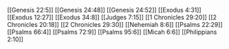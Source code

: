 [[Genesis 22:5]]
[[Genesis 24:48]]
[[Genesis 24:52]]
[[Exodus 4:31]]
[[Exodus 12:27]]
[[Exodus 34:8]]
[[Judges 7:15]]
[[1 Chronicles 29:20]]
[[2 Chronicles 20:18]]
[[2 Chronicles 29:30]]
[[Nehemiah 8:6]]
[[Psalms 22:29]]
[[Psalms 66:4]]
[[Psalms 72:9]]
[[Psalms 95:6]]
[[Micah 6:6]]
[[Philippians 2:10]]
